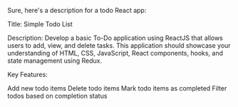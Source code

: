 



Sure, here's a description for a todo React app:

Title: Simple Todo List

Description:
Develop a basic To-Do application using ReactJS that allows users to add, view, and delete tasks. This application should showcase your understanding of HTML, CSS, JavaScript, React components, hooks, and state management using Redux.


Key Features:

Add new todo items
Delete todo items
Mark todo items as completed
Filter todos based on completion status
